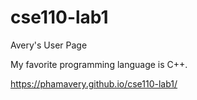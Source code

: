 # cse110-lab1
Avery's User Page

My favorite programming language is C++.

https://phamavery.github.io/cse110-lab1/
